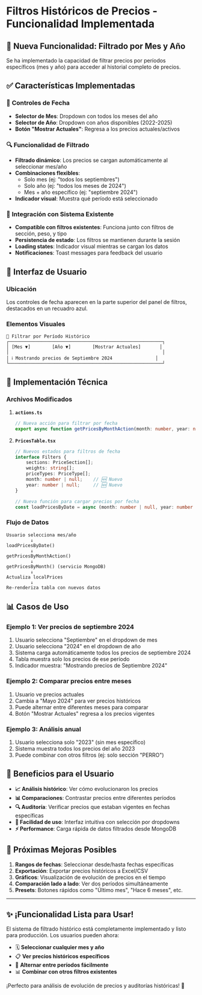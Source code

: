 # Filtros Históricos de Precios - Funcionalidad Implementada

## 🎯 Nueva Funcionalidad: Filtrado por Mes y Año

Se ha implementado la capacidad de filtrar precios por períodos específicos (mes y año) para acceder al historial completo de precios.

## ✅ Características Implementadas

### 📅 **Controles de Fecha**
- **Selector de Mes**: Dropdown con todos los meses del año
- **Selector de Año**: Dropdown con años disponibles (2022-2025)
- **Botón "Mostrar Actuales"**: Regresa a los precios actuales/activos

### 🔍 **Funcionalidad de Filtrado**
- **Filtrado dinámico**: Los precios se cargan automáticamente al seleccionar mes/año
- **Combinaciones flexibles**: 
  - Solo mes (ej: "todos los septiembres")
  - Solo año (ej: "todos los meses de 2024")
  - Mes + año específico (ej: "septiembre 2024")
- **Indicador visual**: Muestra qué período está seleccionado

### 🔄 **Integración con Sistema Existente**
- **Compatible con filtros existentes**: Funciona junto con filtros de sección, peso, y tipo
- **Persistencia de estado**: Los filtros se mantienen durante la sesión
- **Loading states**: Indicador visual mientras se cargan los datos
- **Notificaciones**: Toast messages para feedback del usuario

## 🎨 **Interfaz de Usuario**

### Ubicación
Los controles de fecha aparecen en la parte superior del panel de filtros, destacados en un recuadro azul.

### Elementos Visuales
```
📅 Filtrar por Período Histórico
┌─────────────────────────────────────────────────────────┐
│ [Mes ▼]        [Año ▼]        [Mostrar Actuales]       │
│                                                         │
│ ℹ️ Mostrando precios de Septiembre 2024                │
└─────────────────────────────────────────────────────────┘
```

## 🔧 **Implementación Técnica**

### Archivos Modificados

1. **`actions.ts`**
   ```typescript
   // Nueva acción para filtrar por fecha
   export async function getPricesByMonthAction(month: number, year: number)
   ```

2. **`PricesTable.tsx`**
   ```typescript
   // Nuevos estados para filtros de fecha
   interface Filters {
       sections: PriceSection[];
       weights: string[];
       priceTypes: PriceType[];
       month: number | null;    // 🆕 Nuevo
       year: number | null;     // 🆕 Nuevo
   }

   // Nueva función para cargar precios por fecha
   const loadPricesByDate = async (month: number | null, year: number | null)
   ```

### Flujo de Datos
```
Usuario selecciona mes/año
         ↓
loadPricesByDate()
         ↓
getPricesByMonthAction()
         ↓
getPricesByMonth() (servicio MongoDB)
         ↓
Actualiza localPrices
         ↓
Re-renderiza tabla con nuevos datos
```

## 📊 **Casos de Uso**

### Ejemplo 1: Ver precios de septiembre 2024
1. Usuario selecciona "Septiembre" en el dropdown de mes
2. Usuario selecciona "2024" en el dropdown de año
3. Sistema carga automáticamente todos los precios de septiembre 2024
4. Tabla muestra solo los precios de ese período
5. Indicador muestra: "Mostrando precios de Septiembre 2024"

### Ejemplo 2: Comparar precios entre meses
1. Usuario ve precios actuales
2. Cambia a "Mayo 2024" para ver precios históricos
3. Puede alternar entre diferentes meses para comparar
4. Botón "Mostrar Actuales" regresa a los precios vigentes

### Ejemplo 3: Análisis anual
1. Usuario selecciona solo "2023" (sin mes específico)
2. Sistema muestra todos los precios del año 2023
3. Puede combinar con otros filtros (ej: solo sección "PERRO")

## 🎯 **Beneficios para el Usuario**

- **📈 Análisis histórico**: Ver cómo evolucionaron los precios
- **📊 Comparaciones**: Contrastar precios entre diferentes períodos  
- **🔍 Auditoría**: Verificar precios que estaban vigentes en fechas específicas
- **📱 Facilidad de uso**: Interfaz intuitiva con selección por dropdowns
- **⚡ Performance**: Carga rápida de datos filtrados desde MongoDB

## 🚀 **Próximas Mejoras Posibles**

1. **Rangos de fechas**: Seleccionar desde/hasta fechas específicas
2. **Exportación**: Exportar precios históricos a Excel/CSV
3. **Gráficos**: Visualización de evolución de precios en el tiempo
4. **Comparación lado a lado**: Ver dos períodos simultáneamente
5. **Presets**: Botones rápidos como "Último mes", "Hace 6 meses", etc.

---

## ✨ **¡Funcionalidad Lista para Usar!**

El sistema de filtrado histórico está completamente implementado y listo para producción. Los usuarios pueden ahora:

- 🗓️ **Seleccionar cualquier mes y año**
- 📋 **Ver precios históricos específicos**  
- 🔄 **Alternar entre períodos fácilmente**
- 📊 **Combinar con otros filtros existentes**

¡Perfecto para análisis de evolución de precios y auditorías históricas! 🎉
